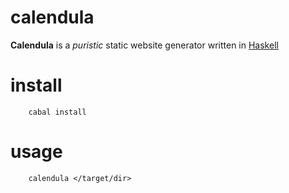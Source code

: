 # calendula

**Calendula** is a *puristic* static website generator written in [Haskell](https://www.haskell.org/)

# install

```
    cabal install
```

# usage

```
    calendula </target/dir>
```
